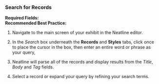 <h3>Search for Records</h3>

**Required Fields:** <br/>
**Recommended Best Practice:** 

1. Navigate to the main screen of your exhibit in the Neatline editor.

2. In the *Search* box underneath the **Records** and **Styles** tabs, click once to place the cursor in the box, then enter an entire word or phrase as your query,

3. Neatline will parse all of the records and display results from the *Title*, *Body* and *Tag* fields.

4. Select a record or expand your query by refining your search terms.
